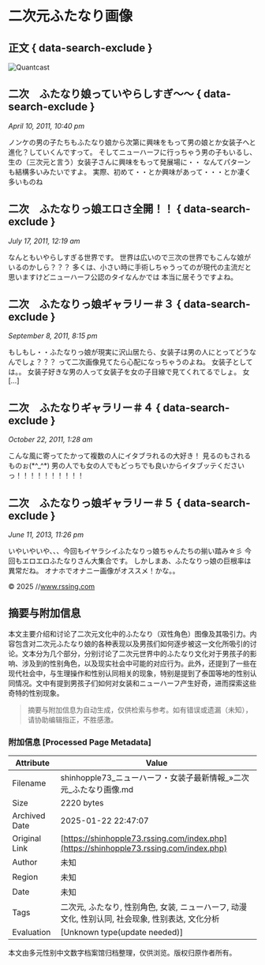# 二次元ふたなり画像

## 正文 { data-search-exclude }


![Quantcast](https://pixel.quantserve.com/pixel/p-KygWsHah2_7Qa.gif)

## 二次　ふたなり娘っていやらしすぎ～～ { data-search-exclude }
*April 10, 2011, 10:40 pm*

ノンケの男の子たちもふたなり娘から次第に興味をもって男の娘とか女装子へと進化？していくんですって。 そしてニューハーフに行っちゃう男の子もいるし、生の（三次元と言う）女装子さんに興味をもって発展場に・・ なんてパターンも結構多いみたいですよ。 実際、初めて・・とか興味があって・・・とか凄く多いものね

## 二次　ふたなりっ娘エロさ全開！！ { data-search-exclude }
*July 17, 2011, 12:19 am*

なんともいやらしすぎる世界です。 世界は広いので三次の世界でもこんな娘がいるのかしら？？？ 多くは、小さい時に手術しちゃうってのが現代の主流だと思いますけどニューハーフ公認のタイなんかでは 本当に居そうですよね。

## 二次　ふたなりっ娘ギャラリー＃３ { data-search-exclude }
*September 8, 2011, 8:15 pm*

もしもし・・ふたなりっ娘が現実に沢山居たら、女装子は男の人にとってどうなんでしょ？？？ って二次画像見てたら心配になっちゃうのよね。 女装子としては。。 女装子好きな男の人って女装子を女の子目線で見てくれてるでしょ。 女 \[…\]

## 二次　ふたなりギャラリー＃４ { data-search-exclude }
*October 22, 2011, 1:28 am*

こんな風に寄ってたかって複数の人にイタブラれるの大好き！ 見るのもされるものぉ(\*^\_^\*) 男の人でも女の人でもどっちでも良いからイタブッテくださいっ！！！！！！！！！！

## 二次　ふたなりっ娘ギャラリー＃５ { data-search-exclude }
*June 11, 2013, 11:26 pm*

いやいやいや、、、今回もイヤラシイふたなりっ娘ちゃんたちの揃い踏み☆彡 今回もエロエロふたなりさん大集合です。 しかしまあ、ふたなりっ娘の巨根率は異常だね。 オナホでオナニー画像がオススメ！かな。。

© 2025 //www.rssing.com
<!-- tcd_original_link https://shinhopple73.rssing.com/index.php -->


## 摘要与附加信息

<!-- tcd_abstract -->
本文主要介绍和讨论了二次元文化中的ふたなり（双性角色）图像及其吸引力。内容包含对二次元ふたなり娘的各种表现以及男孩们如何逐步被这一文化所吸引的讨论。文本分为几个部分，分别讨论了二次元世界中的ふたなり文化对于男孩子的影响、涉及到的性别角色，以及现实社会中可能的对应行为。此外，还提到了一些在现代社会中，与生理操作和性别认同相关的现象，特别是提到了泰国等地的性别认同情况。文中有提到男孩子们如何对女装和ニューハーフ产生好奇，进而探索这些奇特的性别现象。
<!-- tcd_abstract_end -->

> 摘要与附加信息为自动生成，仅供检索与参考。如有错误或遗漏（未知），请协助编辑指正，不胜感激。

### 附加信息 [Processed Page Metadata]

| Attribute       | Value                                  |
|-----------------|----------------------------------------|
| Filename        | shinhopple73_ニューハーフ・女装子最新情報_»二次元_ふたなり画像.md                             |
| Size            | 2220 bytes                           |
| Archived Date   | 2025-01-22 22:47:07                             |
| Original Link   | [https://shinhopple73.rssing.com/index.php](https://shinhopple73.rssing.com/index.php)                       |
| Author          | 未知                               |
| Region          | 未知                               |
| Date            | 未知                                 |
| Tags            | 二次元, ふたなり, 性别角色, 女装, ニューハーフ, 动漫文化, 性别认同, 社会现象, 性别表达, 文化分析                                 |
| Evaluation            | [Unknown type(update needed)]                                 |
<!-- tcd_table_end -->

本文由多元性别中文数字档案馆归档整理，仅供浏览。版权归原作者所有。
